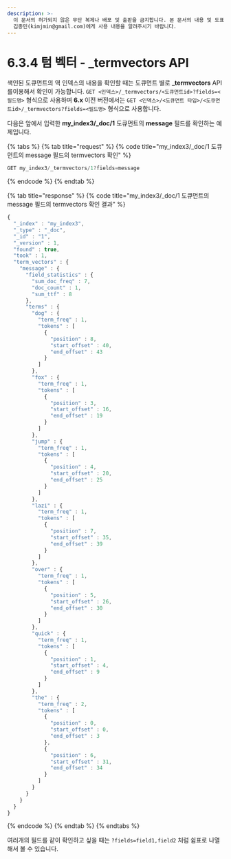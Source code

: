 ```yaml
---
description: >-
  이 문서의 허가되지 않은 무단 복제나 배포 및 출판을 금지합니다. 본 문서의 내용 및 도표 등을 인용하고자 하는 경우 출처를 명시하고
  김종민(kimjmin@gmail.com)에게 사용 내용을 알려주시기 바랍니다.
---
```


# 6.3.4 텀 벡터 - \_termvectors API

  색인된 도큐먼트의 역 인덱스의 내용을 확인할 때는 도큐먼트 별로 **\_termvectors** API를이용해서 확인이 가능합니다. `GET <인덱스>/_termvectors/<도큐먼트id>?fields=<필드명>` 형식으로 사용하며 **6.x** 이전 버전에서는 `GET <인덱스>/<도큐먼트 타입>/<도큐먼트id>/_termvectors?fields=<필드명>` 형식으로 사용합니다. 

  다음은 앞에서 입력한 **my\_index3/\_doc/1** 도큐먼트의 **message** 필드를 확인하는 예제입니다.

{% tabs %}
{% tab title="request" %}
{% code title="my\_index3/\_doc/1 도큐먼트의 message 필드의 termvectors 확인" %}
```javascript
GET my_index3/_termvectors/1?fields=message
```
{% endcode %}
{% endtab %}

{% tab title="response" %}
{% code title="my\_index3/\_doc/1 도큐먼트의 message 필드의 termvectors 확인 결과" %}
```javascript
{
  "_index" : "my_index3",
  "_type" : "_doc",
  "_id" : "1",
  "_version" : 1,
  "found" : true,
  "took" : 1,
  "term_vectors" : {
    "message" : {
      "field_statistics" : {
        "sum_doc_freq" : 7,
        "doc_count" : 1,
        "sum_ttf" : 8
      },
      "terms" : {
        "dog" : {
          "term_freq" : 1,
          "tokens" : [
            {
              "position" : 8,
              "start_offset" : 40,
              "end_offset" : 43
            }
          ]
        },
        "fox" : {
          "term_freq" : 1,
          "tokens" : [
            {
              "position" : 3,
              "start_offset" : 16,
              "end_offset" : 19
            }
          ]
        },
        "jump" : {
          "term_freq" : 1,
          "tokens" : [
            {
              "position" : 4,
              "start_offset" : 20,
              "end_offset" : 25
            }
          ]
        },
        "lazi" : {
          "term_freq" : 1,
          "tokens" : [
            {
              "position" : 7,
              "start_offset" : 35,
              "end_offset" : 39
            }
          ]
        },
        "over" : {
          "term_freq" : 1,
          "tokens" : [
            {
              "position" : 5,
              "start_offset" : 26,
              "end_offset" : 30
            }
          ]
        },
        "quick" : {
          "term_freq" : 1,
          "tokens" : [
            {
              "position" : 1,
              "start_offset" : 4,
              "end_offset" : 9
            }
          ]
        },
        "the" : {
          "term_freq" : 2,
          "tokens" : [
            {
              "position" : 0,
              "start_offset" : 0,
              "end_offset" : 3
            },
            {
              "position" : 6,
              "start_offset" : 31,
              "end_offset" : 34
            }
          ]
        }
      }
    }
  }
}

```
{% endcode %}
{% endtab %}
{% endtabs %}

  여러개의 필드를 같이 확인하고 싶을 때는 `?fields=field1,field2` 처럼 쉼표로 나열해서 볼 수 있습니다.

